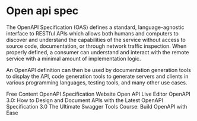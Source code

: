 # Open api spec

The OpenAPI Specification (OAS) defines a standard, language-agnostic interface to RESTful APIs which allows both humans and computers to discover and understand the capabilities of the service without access to source code, documentation, or through network traffic inspection. When properly defined, a consumer can understand and interact with the remote service with a minimal amount of implementation logic.

An OpenAPI definition can then be used by documentation generation tools to display the API, code generation tools to generate servers and clients in various programming languages, testing tools, and many other use cases.

<ResourceGroupTitle>Free Content</ResourceGroupTitle>
<BadgeLink colorScheme='blue' badgeText='Framework Website' href='https://swagger.io/specification/'>OpenAPI Specification Website</BadgeLink>
<BadgeLink colorScheme='blue' badgeText='Demo' href='https://swagger.io/tools/swagger-editor/'>Open API Live Editor</BadgeLink>
<BadgeLink badgeText='Watch' colorScheme='green' href='https://www.youtube.com/watch?v=6kwmW_p_Tig'>OpenAPI 3.0: How to Design and Document APIs with the Latest OpenAPI Specification 3.0</BadgeLink>
<BadgeLink badgeText='Course' href='https://www.udemy.com/course/swagger-tools-openapi/'>The Ultimate Swagger Tools Course: Build OpenAPI with Ease</BadgeLink>
